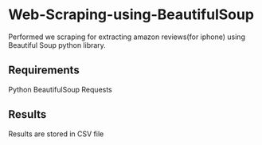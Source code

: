 # Web-Scraping-using-BeautifulSoup
Performed we scraping for extracting amazon reviews(for iphone) using Beautiful Soup python library. 

## Requirements
Python
BeautifulSoup
Requests

## Results
Results are stored in CSV file
